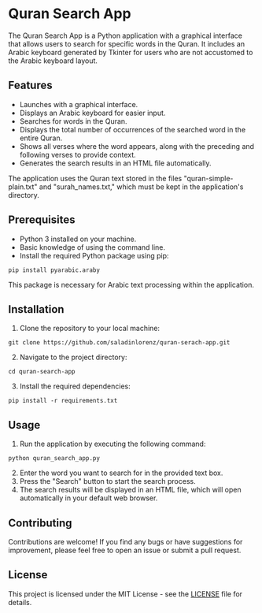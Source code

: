 

# Quran Search App

The Quran Search App is a Python application with a graphical interface that allows users to search for specific words in the Quran. It includes an Arabic keyboard generated by Tkinter for users who are not accustomed to the Arabic keyboard layout. 

## Features

- Launches with a graphical interface.
- Displays an Arabic keyboard for easier input.
- Searches for words in the Quran.
- Displays the total number of occurrences of the searched word in the entire Quran.
- Shows all verses where the word appears, along with the preceding and following verses to provide context.
- Generates the search results in an HTML file automatically.

The application uses the Quran text stored in the files "quran-simple-plain.txt" and "surah_names.txt," which must be kept in the application's directory.



## Prerequisites

- Python 3 installed on your machine.
- Basic knowledge of using the command line.
- Install the required Python package using pip:

```
pip install pyarabic.araby
```

This package is necessary for Arabic text processing within the application.



## Installation

1. Clone the repository to your local machine:

```
git clone https://github.com/saladinlorenz/quran-serach-app.git
```

2. Navigate to the project directory:

```
cd quran-search-app
```

3. Install the required dependencies:

```
pip install -r requirements.txt
```

## Usage

1. Run the application by executing the following command:

```
python quran_search_app.py
```

2. Enter the word you want to search for in the provided text box.
3. Press the "Search" button to start the search process.
4. The search results will be displayed in an HTML file, which will open automatically in your default web browser.

## Contributing

Contributions are welcome! If you find any bugs or have suggestions for improvement, please feel free to open an issue or submit a pull request.

## License

This project is licensed under the MIT License - see the [LICENSE](LICENSE) file for details.

